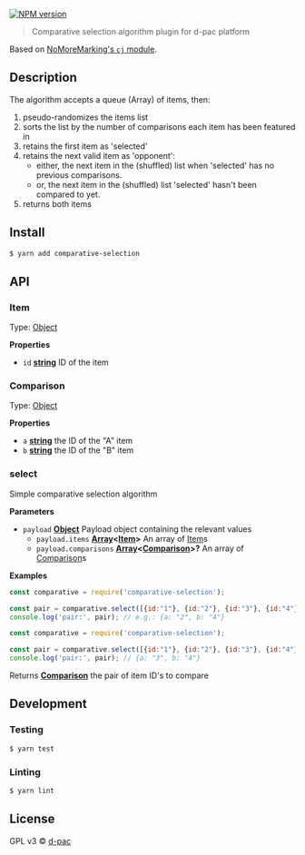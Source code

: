  [![NPM version][npm-image]][npm-url]

> Comparative selection algorithm plugin for d-pac platform

Based on [NoMoreMarking's `cj` module](https://github.com/NoMoreMarking/cj).

## Description

The algorithm accepts a queue (Array) of items, then:

1.  pseudo-randomizes the items list
2.  sorts the list by the number of comparisons each item has been featured in
3.  retains the first item as 'selected'
4.  retains the next valid item as 'opponent':
    -   either, the next item in the (shuffled) list when 'selected' has no previous comparisons.
    -   or, the next item in the (shuffled) list 'selected' hasn't been compared to yet.
5.  returns both items

## Install

```sh
$ yarn add comparative-selection
```


## API

<!-- Generated by documentation.js. Update this documentation by updating the source code. -->

### Item

Type: [Object](https://developer.mozilla.org/en-US/docs/Web/JavaScript/Reference/Global_Objects/Object)

**Properties**

-   `id` **[string](https://developer.mozilla.org/en-US/docs/Web/JavaScript/Reference/Global_Objects/String)** ID of the item

### Comparison

Type: [Object](https://developer.mozilla.org/en-US/docs/Web/JavaScript/Reference/Global_Objects/Object)

**Properties**

-   `a` **[string](https://developer.mozilla.org/en-US/docs/Web/JavaScript/Reference/Global_Objects/String)** the ID of the "A" item
-   `b` **[string](https://developer.mozilla.org/en-US/docs/Web/JavaScript/Reference/Global_Objects/String)** the ID of the "B" item

### select

Simple comparative selection algorithm

**Parameters**

-   `payload` **[Object](https://developer.mozilla.org/en-US/docs/Web/JavaScript/Reference/Global_Objects/Object)** Payload object containing the relevant values
    -   `payload.items` **[Array](https://developer.mozilla.org/en-US/docs/Web/JavaScript/Reference/Global_Objects/Array)&lt;[Item](#item)>** An array of [Item](#item)s
    -   `payload.comparisons` **[Array](https://developer.mozilla.org/en-US/docs/Web/JavaScript/Reference/Global_Objects/Array)&lt;[Comparison](#comparison)>?** An array of [Comparison](#comparison)s

**Examples**

```javascript
const comparative = require('comparative-selection');

const pair = comparative.select([{id:"1"}, {id:"2"}, {id:"3"}, {id:"4"}]);
console.log('pair:', pair); // e.g.: {a: "2", b: "4"}
```

```javascript
const comparative = require('comparative-selection');

const pair = comparative.select([{id:"1"}, {id:"2"}, {id:"3"}, {id:"4"}], [{a:"2", b: "1"}]);
console.log('pair:', pair); // {a: "3", b: "4"}
```

Returns **[Comparison](#comparison)** the pair of item ID's to compare

## Development

### Testing

```sh
$ yarn test
```

### Linting

```sh
$ yarn lint
```

## License

GPL v3 © [d-pac](http://www.d-pac.be)

[npm-url]: https://npmjs.org/package/comparative-selection

[npm-image]: https://badge.fury.io/js/comparative-selection.svg
